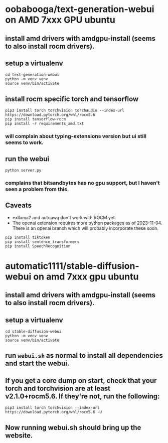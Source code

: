 # oobabooga/text-generation-webui on AMD 7xxx GPU ubuntu
## install amd drivers with amdgpu-install (seems to also install rocm drivers).
## setup a virtualenv
```
cd text-generation-webui
python -m venv venv
source venv/bin/activate
```
## install rocm specific torch and tensorflow
```
pip3 install torch torchvision torchaudio --index-url https://download.pytorch.org/whl/rocm5.6
pip install tensorflow-rocm
pip install -r requirements_amd.txt
```
### will complain about typing-extensions version but ui still seems to work.
## run the webui
```
python server.py
```
### complains that bitsandbytes has no gpu support, but I haven't seen a problem from this.
## Caveats
- exllama2 and autoawq don't work with ROCM yet.
- The openai extension requires more python packages as of 2023-11-04. There is an openai branch which will probably incorporate these soon.
```
pip install tiktoken
pip install sentence_transformers
pip install SpeechRecognition
```

# automatic1111/stable-diffusion-webui on amd 7xxx gpu ubuntu
## install amd drivers with amdgpu-install (seems to also install rocm drivers).
## setup a virtualenv
```
cd stable-diffusion-webui
python -m venv venv
source venv/bin/activate
```
## run `webui.sh` as normal to install all dependencies and start the webui.
## If you get a core dump on start, check that your torch and torchvision are at least v2.1.0+rocm5.6. If they're not, run the following:
```
pip3 install torch torchvision --index-url https://download.pytorch.org/whl/rocm5.6 -U
```
## Now running webui.sh should bring up the website.

